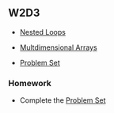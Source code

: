 ## W2D3

+ [Nested Loops][nested-loops]
+ [Multdimensional Arrays][multi-arrays]


+ [Problem Set][w2d3-pset]


### Homework

+ Complete the [Problem Set][w2d3-pset]

[nested-loops]: ./notes/nested_loops.md
[multi-arrays]: ./notes/multidimensional_arrays.md
[w2d3-pset]: ./w2d3_pset.zip
